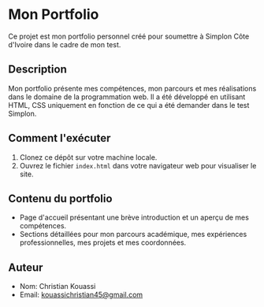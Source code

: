 # Mon Portfolio

Ce projet est mon portfolio personnel créé pour soumettre à Simplon Côte d'Ivoire dans le cadre de mon test.

## Description

Mon portfolio présente mes compétences, mon parcours et mes réalisations dans le domaine de la programmation web. Il a été développé en utilisant HTML, CSS uniquement en fonction de ce qui a été demander dans le test Simplon.

## Comment l'exécuter

1. Clonez ce dépôt sur votre machine locale.
2. Ouvrez le fichier `index.html` dans votre navigateur web pour visualiser le site.

## Contenu du portfolio

- Page d'accueil présentant une brève introduction et un aperçu de mes compétences.
- Sections détaillées pour mon parcours académique, mes expériences professionnelles, mes projets et mes coordonnées.


## Auteur

- Nom: Christian Kouassi
- Email: kouassichristian45@gmail.com
